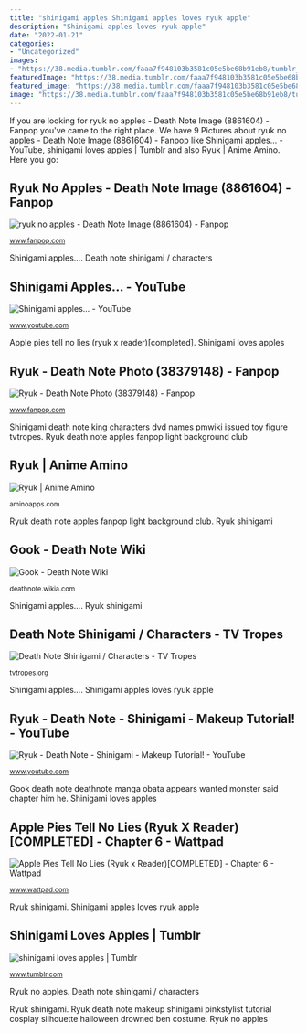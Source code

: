 ```yaml
---
title: "shinigami apples Shinigami apples loves ryuk apple"
description: "Shinigami apples loves ryuk apple"
date: "2022-01-21"
categories:
- "Uncategorized"
images:
- "https://38.media.tumblr.com/faaa7f948103b3581c05e5be68b91eb8/tumblr_nakkhkKMm71tjgts2o1_500.gif"
featuredImage: "https://38.media.tumblr.com/faaa7f948103b3581c05e5be68b91eb8/tumblr_nakkhkKMm71tjgts2o1_500.gif"
featured_image: "https://38.media.tumblr.com/faaa7f948103b3581c05e5be68b91eb8/tumblr_nakkhkKMm71tjgts2o1_500.gif"
image: "https://38.media.tumblr.com/faaa7f948103b3581c05e5be68b91eb8/tumblr_nakkhkKMm71tjgts2o1_500.gif"
---
```


If you are looking for ryuk no apples - Death Note Image (8861604) - Fanpop you've came to the right place. We have 9 Pictures about ryuk no apples - Death Note Image (8861604) - Fanpop like Shinigami apples... - YouTube, shinigami loves apples | Tumblr and also Ryuk | Anime Amino. Here you go:

## Ryuk No Apples - Death Note Image (8861604) - Fanpop

![ryuk no apples - Death Note Image (8861604) - Fanpop](http://images2.fanpop.com/image/photos/8800000/ryuk-no-apples-death-note-8861604-720-540.jpg "Shinigami apples iek")

<small>www.fanpop.com</small>

Shinigami apples.... Death note shinigami / characters

## Shinigami Apples... - YouTube

![Shinigami apples... - YouTube](https://i.ytimg.com/vi/8myrhIj-iEk/hqdefault.jpg "Shinigami loves apples")

<small>www.youtube.com</small>

Apple pies tell no lies (ryuk x reader)[completed]. Shinigami loves apples

## Ryuk - Death Note Photo (38379148) - Fanpop

![Ryuk - Death Note Photo (38379148) - Fanpop](http://images6.fanpop.com/image/photos/38300000/-Ryuk-death-note-38379148-300-186.png "Ryuk shinigami anime deathnote")

<small>www.fanpop.com</small>

Shinigami death note king characters dvd names pmwiki issued toy figure tvtropes. Ryuk death note apples fanpop light background club

## Ryuk | Anime Amino

![Ryuk | Anime Amino](http://pa1.narvii.com/5704/9d856ed2864bfb41e5e7055ea3644099bb6350f7_hq.gif "Gook death note deathnote manga obata appears wanted monster said chapter him he")

<small>aminoapps.com</small>

Ryuk death note apples fanpop light background club. Ryuk shinigami

## Gook - Death Note Wiki

![Gook - Death Note Wiki](http://static3.wikia.nocookie.net/__cb20100313141037/deathnote/images/7/70/Gook.jpg "Apple pies tell no lies (ryuk x reader)[completed]")

<small>deathnote.wikia.com</small>

Shinigami apples.... Ryuk shinigami

## Death Note Shinigami / Characters - TV Tropes

![Death Note Shinigami / Characters - TV Tropes](http://static.tvtropes.org/pmwiki/pub/images/death_note_shinigami_king_4723.jpg "Death note shinigami / characters")

<small>tvtropes.org</small>

Shinigami apples.... Shinigami apples loves ryuk apple

## Ryuk - Death Note - Shinigami - Makeup Tutorial! - YouTube

![Ryuk - Death Note - Shinigami - Makeup Tutorial! - YouTube](http://i.ytimg.com/vi/GpKKsexX1_o/hqdefault.jpg "Ryuk note death anime fanpop")

<small>www.youtube.com</small>

Gook death note deathnote manga obata appears wanted monster said chapter him he. Shinigami loves apples

## Apple Pies Tell No Lies (Ryuk X Reader)[COMPLETED] - Chapter 6 - Wattpad

![Apple Pies Tell No Lies (Ryuk x Reader)[COMPLETED] - Chapter 6 - Wattpad](https://d.wattpad.com/story_parts/615333865/images/1548edca720e40a6144343382709.jpg "Gook death note deathnote manga obata appears wanted monster said chapter him he")

<small>www.wattpad.com</small>

Ryuk shinigami. Shinigami apples loves ryuk apple

## Shinigami Loves Apples | Tumblr

![shinigami loves apples | Tumblr](https://38.media.tumblr.com/faaa7f948103b3581c05e5be68b91eb8/tumblr_nakkhkKMm71tjgts2o1_500.gif "Ryuk death note makeup shinigami pinkstylist tutorial cosplay silhouette halloween drowned ben costume")

<small>www.tumblr.com</small>

Ryuk no apples. Death note shinigami / characters

Ryuk shinigami. Ryuk death note makeup shinigami pinkstylist tutorial cosplay silhouette halloween drowned ben costume. Ryuk no apples
